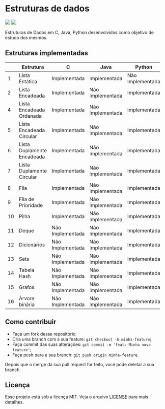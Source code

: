 # Estruturas de dados
![](https://img.shields.io/static/v1?label=PRs&message=welcome&color=7159c1&labelColor=000000) ![](https://img.shields.io/static/v1?label=license&message=MIT&color=7159c1&labelColor=000000)

Estruturas de Dados em C, Java, Python desenvolvidos como objetivo de estudo dos mesmos.

## Estruturas implementadas

|    | Estrutura                 | C | Java | Python |
|----|-------------------------------------|-------|------|--------|
| 1 | Lista Estática            | Implementada | Implementada | Não Implementada |
| 2  | Lista Encadeada           | Implementada | Não Implementada | Implementada |
| 4  | Lista Encadeada Ordenada           | Implementada | Não Implementada | Implementada |
| 5  | Lista Encadeada Circular           | Implementada | Não Implementada | Implementada |
| 6  | Lista Duplamente Encadeada           | Implementada | Não Implementada | Implementada |
| 7  | Lista Duplamente Circular           | Implementada | Não Implementada | Implementada |
| 8  | Fila         | Implementada| Não Implementada | Implementada |
| 9  | Fila de Prioridade        | Implementada | Não Implementada | Implementada |
| 10  | Pilha         | Implementada| Não Implementada | Implementada |
| 11  | Deque         | Não Implementada| Não Implementada | Implementada |
| 12  | Dicionários         | Não Implementada| Não Implementada | Implementada |
| 13  | Sets         | Não Implementada| Não Implementada | Implementada |
| 14  | Tabela Hash         | Não Implementada| Não Implementada | Implementada |
| 15  | Grafos         | Não Implementada | Não Implementada | Implementada |
| 16  | Árvore binária         | Não Implementada | Não Implementada | Implementada |

## Como contribuir

- Faça um fork desse repositório;
- Cria uma branch com a sua feature: `git checkout -b minha-feature`;
- Faça commit das suas alterações: `git commit -m 'feat: Minha nova feature'`;
- Faça push para a sua branch: `git push origin minha-feature`.

Depois que o merge da sua pull request for feito, você pode deletar a sua branch.

## Licença

Esse projeto está sob a licença MIT. Veja o arquivo [LICENSE](LICENSE.md) para mais detalhes.
